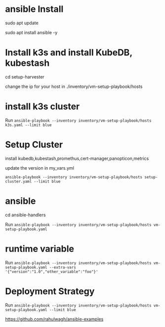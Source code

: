 # ansible Install
sudo apt update

sudo apt install ansible -y


# Install k3s and install KubeDB, kubestash 

cd setup-harvester

change the ip for your host in ./inventory/vm-setup-playbook/hosts

# install k3s cluster

Run `ansible-playbook --inventory inventory/vm-setup-playbook/hosts k3s.yaml --limit blue`

# Setup Cluster

install kubedb,kubestash,promethus,cert-manager,panopticon,metrics

update the version in my_vars.yml

`ansible-playbook --inventory inventory/vm-setup-playbook/hosts setup-cluster.yaml --limit blue`

# ansible
cd ansible-handlers

Run `ansible-playbook --inventory inventory/vm-setup-playbook/hosts vm-setup-playbook.yaml`


# runtime variable
Run `ansible-playbook --inventory inventory/vm-setup-playbook/hosts vm-setup-playbook.yaml --extra-vars '{"version":"1.0","other_variable":"foo"}'`

# Deployment Strategy

Run `ansible-playbook --inventory inventory/vm-setup-playbook/hosts vm-setup-playbook.yaml --limit blue`

https://github.com/rahulwagh/ansible-examples





















